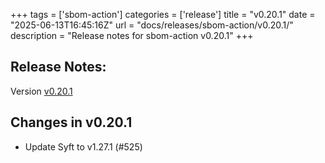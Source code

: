 +++
tags = ['sbom-action']
categories = ['release']
title = "v0.20.1"
date = "2025-06-13T16:45:16Z"
url = "docs/releases/sbom-action/v0.20.1/"
description = "Release notes for sbom-action v0.20.1"
+++

## Release Notes:
Version [v0.20.1](https://github.com/anchore/sbom-action/releases/tag/v0.20.1)

## Changes in v0.20.1

- Update Syft to v1.27.1 (#525)
